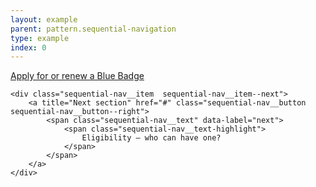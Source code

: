 ```yaml
---
layout: example
parent: pattern.sequential-navigation
type: example
index: 0
---
```


<nav class="sequential-nav" aria-label="XXXXX QUESTION FOR UX XXXXX">
    <div class="sequential-nav__item  sequential-nav__item--prev">
        <a title="Previous section" href="#" class="sequential-nav__button  sequential-nav__button--left">
            <span class="sequential-nav__text" data-label="previous">
                <span class="sequential-nav__text-highlight">
                    Apply for or renew a Blue Badge
                </span>
            </span>
        </a>
    </div>

    <div class="sequential-nav__item  sequential-nav__item--next">
        <a title="Next section" href="#" class="sequential-nav__button  sequential-nav__button--right">
            <span class="sequential-nav__text" data-label="next">
                <span class="sequential-nav__text-highlight">
                    Eligibility – who can have one?
                </span>
            </span>
        </a>
    </div>
</nav>

